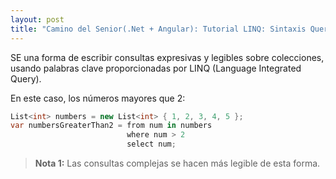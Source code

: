 ```yaml
---
layout: post
title: "Camino del Senior(.Net + Angular): Tutorial LINQ: Sintaxis Query"
---
```


SE una forma de escribir consultas expresivas y <!--more-->legibles sobre colecciones, usando palabras clave proporcionadas por LINQ (Language Integrated Query).

En este caso, los números mayores que 2:
```csharp
List<int> numbers = new List<int> { 1, 2, 3, 4, 5 };
var numbersGreaterThan2 = from num in numbers
                          where num > 2
                          select num;
```
> **Nota 1:** Las consultas complejas se hacen más legible de esta forma.